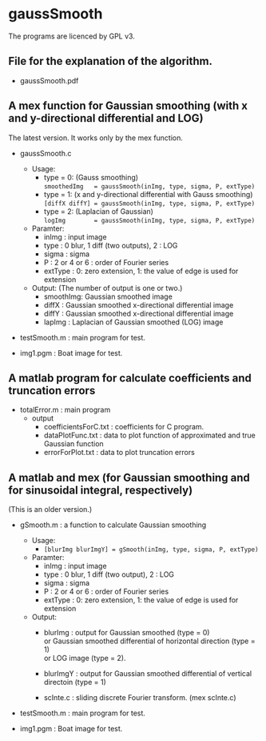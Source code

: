 # gaussSmooth
The programs are licenced by GPL v3. 

## File for the explanation of the algorithm.
* gaussSmooth.pdf

## A mex function for Gaussian smoothing (with x and y-directional differential and LOG)
The latest version. It works only by the mex function.  
  
* gaussSmooth.c
  * Usage:
    * type = 0:  (Gauss smoothing)  
      `smoothedImg   = gaussSmooth(inImg, type, sigma, P, extType)`  
    * type = 1:  (x and y-directional differential with Gauss smoothing)  
      `[diffX diffY] = gaussSmooth(inImg, type, sigma, P, extType)`  
    * type = 2:  (Laplacian of Gaussian)  
      `logImg        = gaussSmooth(inImg, type, sigma, P, extType)`  
  * Paramter:
    * inImg   : input image  
    * type    : 0 blur, 1 diff (two outputs), 2 : LOG  
    * sigma   : sigma  
    * P       : 2 or 4 or 6 : order of Fourier series  
    * extType :  0: zero extension,  1: the value of edge is used for extension  
  * Output: (The number of output is one or two.)
    * smoothImg: Gaussian smoothed image
    * diffX    : Gaussian smoothed x-directional differential image  
    * diffY    : Gaussian smoothed x-directional differential image  
    * lapImg   : Laplacian of Gaussian smoothed (LOG) image  
  
* testSmooth.m : main program for test.  
  
* img1.pgm     : Boat image for test.  

## A matlab program for calculate coefficients and truncation errors
* totalError.m : main program
  * output
    * coefficientsForC.txt : coefficients for C program.
    * dataPlotFunc.txt : data to plot function of approximated and true Gaussian function
    * errorForPlot.txt : data to plot truncation errors 

## A matlab and mex (for Gaussian smoothing and for sinusoidal integral, respectively)  
  (This is an older version.)  
  
* gSmooth.m  : a function to calculate Gaussian smoothing  
  * Usage:
    * `[blurImg blurImgY] = gSmooth(inImg, type, sigma, P, extType)`  
  * Paramter:
     * inImg   : input image  
     * type    : 0 blur, 1 diff (two output), 2 : LOG 
     * sigma   : sigma  
     * P       : 2 or 4 or 6 : order of Fourier series  
     * extType :  0: zero extension,  1: the value of edge is used for extension  
  * Output:
     * blurImg  : output for Gaussian smoothed (type = 0)  
                       or Gaussian smoothed differential of horizontal direction (type = 1)  
	               or LOG image (type = 2).  
     * blurImgY : output for Gaussian smoothed differential of vertical directoin (type = 1)  
  
     * scInte.c : sliding discrete Fourier transform. (mex scInte.c)  
  
* testSmooth.m : main program for test.
  
* img1.pgm     : Boat image for test.
